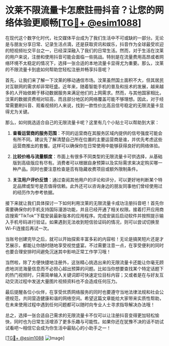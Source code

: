 # 汶莱不限流量卡怎麽註冊抖音？让您的网络体验更顺畅[[TG💪+ @esim1088](https://t.me/s/esim1088)]

在现代这个数字化时代，社交媒体平台成为了我们生活中不可或缺的一部分。无论是与朋友分享日常、记录生活点滴，还是获取资讯和娱乐，抖音作为全球最受欢迎的短视频社交平台之一，已经深深融入了我们的日常生活。然而，对于生活在汶莱的用户来说，注册和使用抖音可能会面临一些挑战。特别是在流量费用高昂或者网络环境不太稳定的情况下，选择一张合适的本地流量卡显得尤为重要。那么，汶莱的不限流量卡到底如何帮助您轻松注册并畅享抖音呢？

首先，让我们来了解一下汶莱的移动通信市场。汶莱虽然国土面积不大，但其居民对互联网的需求却非常旺盛。近年来，随着智能手机的普及和技术的发展，越来越多的人开始依赖于移动数据服务来满足他们的上网需求。然而，与其他国家相比，汶莱的数据资费相对较高，而且部分地区的网络覆盖可能不够理想。因此，对于经常需要刷抖音、观看视频的人来说，找到一款性价比高且信号稳定的无限流量卡显得尤为关键。

那么，如何挑选适合自己的无限流量卡呢？这里有几个小贴士可以帮助到大家：

1. **查看运营商的服务范围**：不同的运营商在其服务区域内提供的信号强度可能会有所不同。建议先了解清楚自己所在位置的主要运营商是谁，并优先考虑这些运营商推出的套餐。这样可以确保你在日常使用中能够获得良好的网络体验。

2. **比较价格与流量额度**：市面上有很多不同类型的无限流量卡可供选择，从基础版到高级版应有尽有。消费者可以根据自身预算以及实际需求来决定购买哪一种产品。同时也要注意检查是否有隐藏收费项目或额外限制条件。

3. **关注用户评价反馈**：通过查阅其他用户的评论和评分，可以更好地判断某个特定品牌或型号是否值得信赖。此外还可以咨询身边的朋友同事他们曾经使用过的经历作为参考依据。

接下来就让我们具体探讨一下如何利用汶莱的无限流量卡成功注册抖音吧！首先你需要确保你的手机支持国际漫游功能，并且已经开通了相关权限。接着打开应用商店搜索“TikTok”下载安装最新版本的应用程序。完成安装后启动软件并按照提示输入手机号码进行验证。如果遇到无法收到短信验证码的情况，则可以尝试切换至Wi-Fi连接后再试一次。

当账号创建完毕之后，就可以开始探索丰富多彩的内容啦！无论是搞笑短片还是才艺展示，都能让你随时随地享受视觉盛宴。不过需要注意一点，在享受便利的同时也要合理安排时间避免沉迷其中影响正常工作学习哦！

当然啦，除了方便快捷地注册外，这张精心挑选出来的无限流量卡还能让你毫无顾虑地浏览海量信息而不必担心超出预算的问题。比如当你想要查找某个特定话题下的热门视频时，只需简单输入关键词即可快速定位目标内容；又或者是在与好友互动交流过程中发送大量图片视频资料也不会造成任何压力。

最后提醒各位小伙伴，在享受优质网络服务的同时也要遵守当地法律法规和社会公德规范，共同营造健康和谐的网络空间。希望这篇文章能给大家带来实质性帮助，在未来使用过程中遇到任何问题都可以随时向专业人士寻求指导解决办法哦！

总之，选择一张合适自己需求的无限流量卡不仅可以让注册抖音变得更加轻松愉快，同时也为日常生活增添了更多乐趣与可能性。如果你还在犹豫不决的话不妨试试看吧～相信它会成为你生活中最贴心的小助手之一！

[[TG💪+ @esim1088](https://t.me/s/esim1088) ![Image](https://i.postimg.cc/4NQfJmqS/Snipaste-2025-05-13-00-14-12.png)]